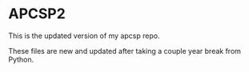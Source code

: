 # APCSP2

This is the updated version of my apcsp repo.

These files are new and updated after taking a couple year break from Python.
